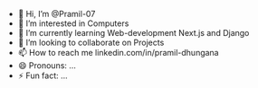 - 👋 Hi, I’m @Pramil-07
- 👀 I’m interested in Computers
- 🌱 I’m currently learning Web-development Next.js and Django
- 💞️ I’m looking to collaborate on Projects
- 📫 How to reach me linkedin.com/in/pramil-dhungana
- 😄 Pronouns: ...
- ⚡ Fun fact: ...

<!---
Pramil-07/Pramil-07 is a ✨ special ✨ repository because its `README.md` (this file) appears on your GitHub profile.
You can click the Preview link to take a look at your changes.
--->
